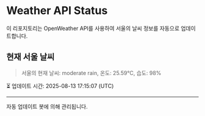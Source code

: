 
# Weather API Status

이 리포지토리는 OpenWeather API를 사용하여 서울의 날씨 정보를 자동으로 업데이트합니다.

## 현재 서울 날씨
> 서울의 현재 날씨: moderate rain, 온도: 25.59°C, 습도: 98%

⏳ 업데이트 시간: 2025-08-13 17:15:07 (UTC)

---
자동 업데이트 봇에 의해 관리됩니다.
